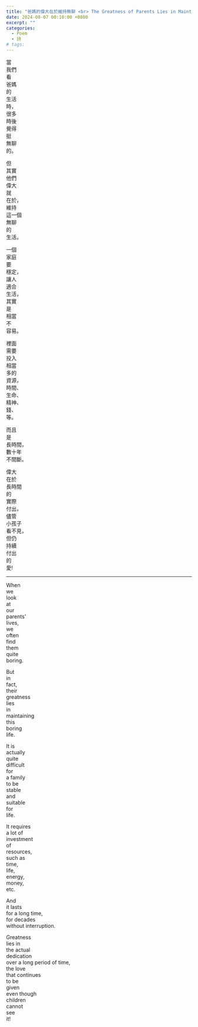 ```yaml
---
title: "爸媽的偉大在於維持無聊 <br> The Greatness of Parents Lies in Maintaining Boredom"
date: 2024-08-07 00:10:00 +0800
excerpt: ""
categories:
  - Poem
  - 詩
# tags:
---
```


當  
我們  
看  
爸媽  
的  
生活  
時，  
很多  
時後  
覺得  
挺  
無聊  
的。

但  
其實  
他們  
偉大  
就  
在於，  
維持  
這一個  
無聊  
的  
生活。

一個  
家庭  
要  
穩定，  
讓人  
適合  
生活，  
其實  
是  
相當  
不  
容易。

裡面  
需要  
投入  
相當  
多的  
資源，  
時間、  
生命、  
精神、  
錢、  
等。

而且  
是  
長時間，  
數十年  
不間斷。

偉大  
在於  
長時間  
的  
實際  
付出，  
儘管  
小孩子  
看不見，  
但仍  
持續  
付出  
的  
愛!

---

When  
we  
look  
at  
our  
parents'  
lives,  
we  
often  
find  
them  
quite  
boring.

But  
in  
fact,  
their  
greatness  
lies  
in  
maintaining  
this  
boring  
life.

It is  
actually  
quite  
difficult  
for  
a family  
to be  
stable  
and  
suitable  
for  
life.

It requires  
a lot of  
investment  
of  
resources,  
such as  
time,  
life,  
energy,  
money,  
etc.

And  
it lasts  
for a long time,  
for decades  
without interruption.

Greatness  
lies in  
the actual  
dedication  
over a long period of time,  
the love  
that continues  
to be  
given  
even though  
children  
cannot  
see  
it!
